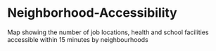 # Neighborhood-Accessibility
Map showing the number of job locations, health and school facilities accessible within 15 minutes by neighbourhoods  
